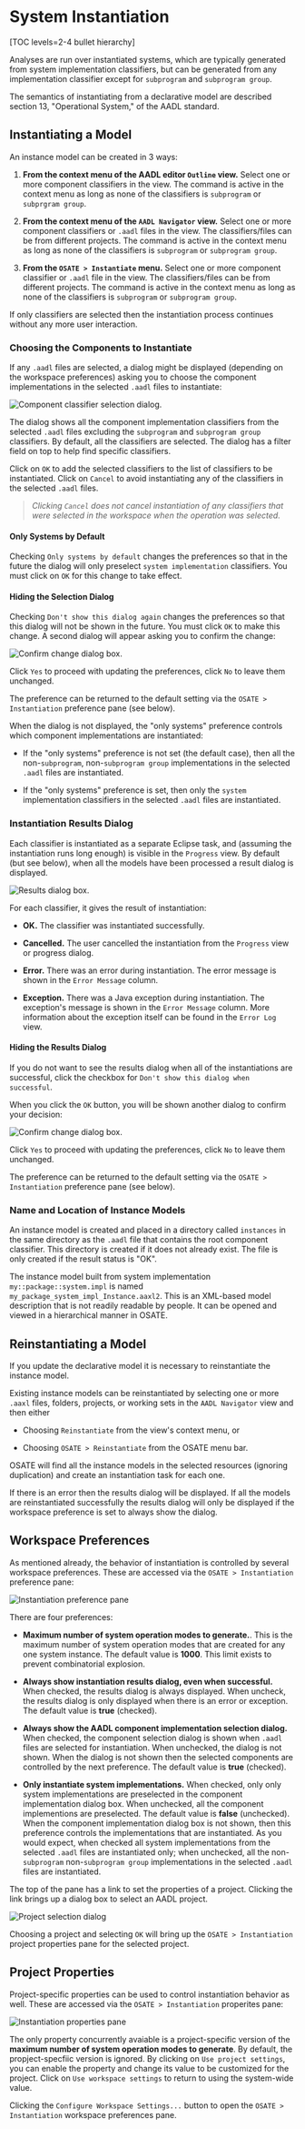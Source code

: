 <!--
Copyright (c) 2004-2023 Carnegie Mellon University and others. (see Contributors file). 
All Rights Reserved.

NO WARRANTY. ALL MATERIAL IS FURNISHED ON AN "AS-IS" BASIS. CARNEGIE MELLON UNIVERSITY MAKES NO WARRANTIES OF ANY
KIND, EITHER EXPRESSED OR IMPLIED, AS TO ANY MATTER INCLUDING, BUT NOT LIMITED TO, WARRANTY OF FITNESS FOR PURPOSE
OR MERCHANTABILITY, EXCLUSIVITY, OR RESULTS OBTAINED FROM USE OF THE MATERIAL. CARNEGIE MELLON UNIVERSITY DOES NOT
MAKE ANY WARRANTY OF ANY KIND WITH RESPECT TO FREEDOM FROM PATENT, TRADEMARK, OR COPYRIGHT INFRINGEMENT.

This program and the accompanying materials are made available under the terms of the Eclipse Public License 2.0
which is available at https://www.eclipse.org/legal/epl-2.0/
SPDX-License-Identifier: EPL-2.0

Created, in part, with funding and support from the United States Government. (see Acknowledgments file).

This program includes and/or can make use of certain third party source code, object code, documentation and other
files ("Third Party Software"). The Third Party Software that is used by this program is dependent upon your system
configuration. By using this program, You agree to comply with any and all relevant Third Party Software terms and
conditions contained in any such Third Party Software or separate license file distributed with such Third Party
Software. The parties who own the Third Party Software ("Third Party Licensors") are intended third party benefici-
aries to this license with respect to the terms applicable to their Third Party Software. Third Party Software li-
censes only apply to the Third Party Software and not any other portion of this program or this program as a whole.
-->
# System Instantiation

[TOC levels=2-4 bullet hierarchy]

Analyses are run over instantiated systems, which are typically generated from system implementation classifiers, but can be generated from any implementation classifier except for `subprogram` and `subprogram group`.

The semantics of instantiating from a declarative model are described section 13, "Operational System," of the AADL standard.

## Instantiating a Model

An instance model can be created in 3 ways:

1. **From the context menu of the AADL editor `Outline` view.**  Select one or more component classifiers in the view.  The command is active in the context menu as long as none of the classifiers is `subprogram` or `subprgram group`.
  
2. **From the context menu of the `AADL Navigator` view.**  Select one or more component classifiers or `.aadl` files in the view.  The classifiers/files can be from different projects.  The command is active in the context menu as long as none of the classifiers is `subprogram` or `subprogram group`.  

3. **From the `OSATE > Instantiate` menu.**  Select one or more component classifier or `.aadl` file in the view.  The classifiers/files can be from different projects.  The command is active in the context menu as long as none of the classifiers is `subprogram` or `subprogram group`.  

If only classifiers are selected then the instantiation process continues without any more user interaction.  

### Choosing the Components to Instantiate

If any `.aadl` files are selected, a dialog might be displayed (depending on the workspace preferences) asking you to choose the component implementations in the selected `.aadl` files to instantiate:

  ![Component classifier selection dialog.](images/SelectComponentImplementations.png)

The dialog shows all the component implementation classifiers from the selected `.aadl` files excluding the `subprogram` and `subprogram group` classifiers.  By default, all the classifiers are selected.  The dialog has a filter field on top to help find specific classifiers.

Click on `OK` to add the selected classifiers to the list of classifiers to be instantiated.  Click on `Cancel` to avoid instantiating any of the classifiers in the selected `.aadl` files.  

> _Clicking `Cancel` does not cancel instantiation of any classifiers that were selected in the workspace when the operation was selected._ 

#### Only Systems by Default

Checking `Only systems by default` changes the preferences so that in the future the dialog will only preselect `system implementation` classifiers.  You must click on `OK` for this change to take effect.

#### Hiding the Selection Dialog

Checking `Don't show this dialog again` changes the preferences so that this dialog will not be shown in the future.  You must click `OK` to make this change.  A second dialog will appear asking you to confirm the change:

  ![Confirm change dialog box.](images/ConfirmChange2.png)

Click `Yes` to proceed with updating the preferences, click `No` to leave them unchanged.

The preference can be returned to the default setting via the `OSATE > Instantiation` preference pane (see below).

When the dialog is not displayed, the "only systems" preference controls which component implementations are instantiated:

* If the "only systems" preference is not set (the default case), then all the non-`subprogram`, non-`subprogram group` implementations in the selected `.aadl` files are instantiated.

* If the "only systems" preference is set, then only the `system` implementation classifiers in the selected `.aadl` files are instantiated.

### Instantiation Results Dialog

Each classifier is instantiated as a separate Eclipse task, and (assuming the instantiation runs long enough) is visible in the `Progress` view.  By default (but see below), when all the models have been processed a result dialog is displayed.  

  ![Results dialog box.](images/InstantiationResults2.png)

For each classifier, it gives the result of instantiation:

* **OK.** The classifier was instantiated successfully.

* **Cancelled.** The user cancelled the instantiation from the `Progress` view or progress dialog.  

* **Error.** There was an error during instantiation.  The error message is shown in the `Error Message` column.

* **Exception.** There was a Java exception during instantiation.  The exception's message is shown in the `Error Message` column.  More information about the exception itself can be found in the `Error Log` view.

#### Hiding the Results Dialog

If you do not want to see the results dialog when all of the instantiations are successful, click the checkbox for `Don't show this dialog when successful`.  

When you click the `OK` button, you will be shown another dialog to confirm your decision:

  ![Confirm change dialog box.](images/ConfirmChange.png)

Click `Yes` to proceed with updating the preferences, click `No` to leave them unchanged.

The preference can be returned to the default setting via the `OSATE > Instantiation` preference pane (see below).

### Name and Location of Instance Models

An instance model is created and placed in a directory called `instances` in the same directory as the `.aadl` file that contains the root component classifier.  This directory is created if it does not already exist.  The file is only created if the result status is "OK".

The instance model built from system implementation `my::package::system.impl` is named `my_package_system_impl_Instance.aaxl2`.  This is an XML-based model description that is not readily readable by people.  It can be opened and viewed in a hierarchical manner in OSATE. 

## Reinstantiating a Model

If you update the declarative model it is necessary to reinstantiate the instance model.

Existing instance models can be reinstantiated by selecting one or more `.aaxl` files, folders, projects, or working sets in the `AADL Navigator` view and then either

* Choosing `Reinstantiate` from the view's context menu, or

* Choosing `OSATE > Reinstantiate` from the OSATE menu bar.

OSATE will find all the instance models in the selected resources (ignoring duplication) and create an instantiation task for each one.  

If there is an error then the results dialog will be displayed.  If all the models are reinstantiated successfully the results dialog will only be displayed if the workspace preference is set to always show the dialog.

## Workspace Preferences

As mentioned already, the behavior of instantiation is controlled by several workspace preferences.  These are accessed via the `OSATE > Instantiation` preference pane:

  ![Instantiation preference pane](images/InstantiationPreferences.png)

There are four preferences:

* **Maximum number of system operation modes to generate.**. This is the maximum number of system operation modes that are created for any one system instance.  The default value is **1000**.  This limit exists to prevent combinatorial explosion.

* **Always show instantiation results dialog, even when successful.**  When checked, the results dialog is always displayed.  When uncheck, the results dialog is only displayed when there is an error or exception.  The default value is **true** (checked).

* **Always show the AADL component implementation selection dialog.** When checked, the component selection dialog is shown when `.aadl` files are selected for instantiation.  When unchecked, the dialog is not shown.  When the dialog is not shown then the selected components are controlled by the next preference.  The default value is **true** (checked).

* **Only instantiate system implementations.** When checked, only only system implementations are preselected in the component implementation dialog box.  When unchecked, all the component implementions are preselected.  The default value is **false** (unchecked).  When the component implementation dialog box is not shown, then this preference controls the implementations that are instantiated.  As you would expect, when checked all system implementations from the selected `.aadl` files are instantiated only; when unchecked, all the non-`subprogram` non-`subprogram group` implementations in the selected `.aadl` files are instantiated.

The top of the pane has a link to set the properties of a project.  Clicking the link brings up a dialog box to select an AADL project.

  ![Project selection dialog](images/SelectAADLProject.png)

Choosing a project and selecting `OK` will bring up the `OSATE > Instantiation` project properties pane for the selected project.

## Project Properties

Project-specific properties can be used to control instantiation behavior as well.  These are accessed via the `OSATE > Instantiation` properites pane:

  ![Instantiation properties pane](images/InstantiationProperties.png)

The only property concurrently avaiable is a project-specific version of the **maximum number of system operation modes to generate**.  By default, the propject-specfiic version is ignored.  By clicking on `Use project settings`, you can enable the property and change its value to be customized for the project.  Click on `Use workspace settings` to return to using the system-wide value.

Clicking the `Configure Workspace Settings...` button to open the `OSATE > Instantiation` workspace preferences pane.
